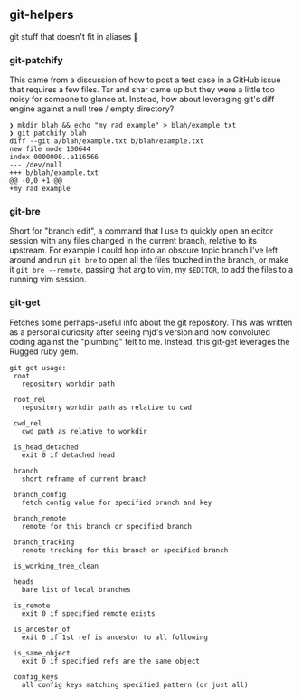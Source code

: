 git-helpers
-----------

git stuff that doesn't fit in aliases 💖

### git-patchify

This came from a discussion of how to post a test case in a GitHub issue that
requires a few files.  Tar and shar came up but they were a little too noisy
for someone to glance at.  Instead, how about leveraging git's diff engine
against a null tree / empty directory?


    ❯ mkdir blah && echo "my rad example" > blah/example.txt
    ❯ git patchify blah
    diff --git a/blah/example.txt b/blah/example.txt
    new file mode 100644
    index 0000000..a116566
    --- /dev/null
    +++ b/blah/example.txt
    @@ -0,0 +1 @@
    +my rad example

### git-bre

Short for "branch edit", a command that I use to quickly open an editor session
with any files changed in the current branch, relative to its upstream.  For
example I could hop into an obscure topic branch I've left around and run `git
bre` to open all the files touched in the branch, or make it `git bre
--remote`, passing that arg to vim, my `$EDITOR`, to add the files to a running
vim session.

### git-get

Fetches some perhaps-useful info about the git repository.  This was written as
a personal curiosity after seeing mjd's version and how convoluted coding
against the "plumbing" felt to me.  Instead, this git-get leverages the Rugged
ruby gem.

    git get usage:
     root
       repository workdir path

     root_rel
       repository workdir path as relative to cwd

     cwd_rel
       cwd path as relative to workdir

     is_head_detached
       exit 0 if detached head

     branch
       short refname of current branch

     branch_config
       fetch config value for specified branch and key

     branch_remote
       remote for this branch or specified branch

     branch_tracking
       remote tracking for this branch or specified branch

     is_working_tree_clean

     heads
       bare list of local branches

     is_remote
       exit 0 if specified remote exists

     is_ancestor_of
       exit 0 if 1st ref is ancestor to all following

     is_same_object
       exit 0 if specified refs are the same object

     config_keys
       all config keys matching specified pattern (or just all)


